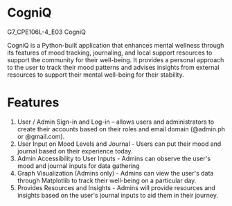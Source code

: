 # CogniQ
G7_CPE106L-4_E03 CogniQ

CogniQ is a Python-built application that enhances mental wellness through its features 
of mood tracking, journaling, and local support resources to support the community for 
their well-being. It provides a personal approach to the user to track their mood patterns 
and advises insights from external resources to support their mental well-being for their 
stability.

# Features
1. User / Admin Sign-in and Log-in – allows users and administrators to create 
their accounts based on their roles and email domain (@admin.ph or 
@gmail.com).
2. User Input on Mood Levels and Journal - Users can put their mood and 
journal based on their experience today.
3. Admin Accessibility to User Inputs - Admins can observe the user's mood and 
journal inputs for data gathering
4. Graph Visualization (Admins only) - Admins can view the user's data through 
Matplotlib to track their well-being on a particular day.
5. Provides Resources and Insights - Admins will provide resources and insights 
based on the user's journal inputs to aid them in their journey.
